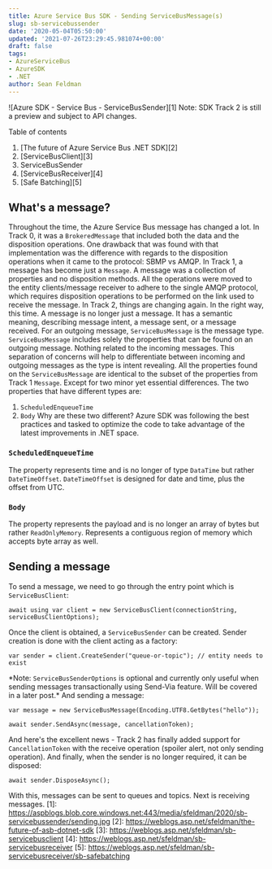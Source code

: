 ```yaml
---
title: Azure Service Bus SDK - Sending ServiceBusMessage(s)
slug: sb-servicebussender
date: '2020-05-04T05:50:00'
updated: '2021-07-26T23:29:45.981074+00:00'
draft: false
tags:
- AzureServiceBus
- AzureSDK
- .NET
author: Sean Feldman
---
```

![Azure SDK - Service Bus - ServiceBusSender][1]
Note: SDK Track 2 is still a preview and subject to API changes.

  

Table of contents
1. [The future of Azure Service Bus .NET SDK][2]
2. [ServiceBusClient][3]
3. ServiceBusSender
4. [ServiceBusReceiver][4]
5. [Safe Batching][5]
## What's a message?
Throughout the time, the Azure Service Bus message has changed a lot.
In Track 0, it was a `BrokeredMessage` that included both the data and the disposition operations. One drawback that was found with that implementation was the difference with regards to the disposition operations when it came to the protocol: SBMP vs AMQP.
In Track 1, a message has become just a `Message`. A message was a collection of properties and no disposition methods. All the operations were moved to the entity clients/message receiver to adhere to the single AMQP protocol, which requires disposition operations to be performed on the link used to receive the message.
In Track 2, things are changing again. In the right way, this time. A message is no longer just a message. It has a semantic meaning, describing message intent, a message sent, or a message received. For an outgoing message, `ServiceBusMessage` is the message type. `ServiceBusMessage` includes solely the properties that can be found on an outgoing message. Nothing related to the incoming messages. This separation of concerns will help to differentiate between incoming and outgoing messages as the type is intent revealing.
All the properties found on the `ServiceBusMessage` are identical to the subset of the properties from Track 1 `Message`. Except for two minor yet essential differences.
The two properties that have different types are:
1. `ScheduledEnqueueTime`
2. `Body`
Why are these two different? Azure SDK was following the best practices and tasked to optimize the code to take advantage of the latest improvements in .NET space.
### `ScheduledEnqueueTime`
The property represents time and is no longer of type `DataTime` but rather `DateTimeOffset`. `DateTimeOffset` is designed for date and time, plus the offset from UTC.
### `Body`
The property represents the payload and is no longer an array of bytes but rather `ReadOnlyMemory`. Represents a contiguous region of memory which accepts byte array as well.
## Sending a message
To send a message, we need to go through the entry point which is `ServiceBusClient`:
```
await using var client = new ServiceBusClient(connectionString, serviceBusClientOptions);
```
Once the client is obtained, a `ServiceBusSender` can be created. Sender creation is done with the client acting as a factory:
```
var sender = client.CreateSender("queue-or-topic"); // entity needs to exist
```
\*Note: `ServiceBusSenderOptions` is optional and currently only useful when sending messages transactionally using Send-Via feature. Will be covered in a later post.\*
And sending a message:
```
var message = new ServiceBusMessage(Encoding.UTF8.GetBytes("hello"));
await sender.SendAsync(message, cancellationToken);
```
And here's the excellent news - Track 2 has finally added support for `CancellationToken` with the receive operation (spoiler alert, not only sending operation).
And finally, when the sender is no longer required, it can be disposed:
```
await sender.DisposeAsync();
```
With this, messages can be sent to queues and topics. Next is receiving messages.
[1]: https://aspblogs.blob.core.windows.net:443/media/sfeldman/2020/sb-servicebussender/sending.jpg
[2]: https://weblogs.asp.net/sfeldman/the-future-of-asb-dotnet-sdk
[3]: https://weblogs.asp.net/sfeldman/sb-servicebusclient
[4]: https://weblogs.asp.net/sfeldman/sb-servicebusreceiver
[5]: https://weblogs.asp.net/sfeldman/sb-servicebusreceiver/sb-safebatching
